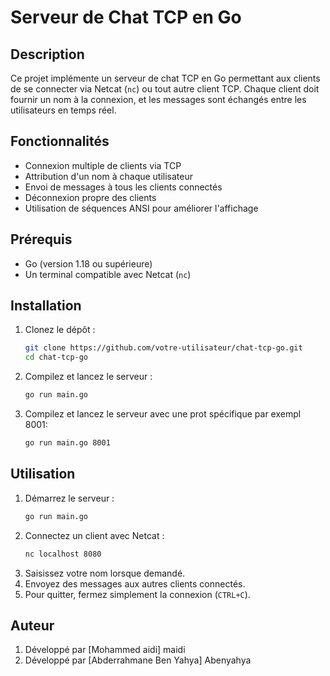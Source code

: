 # Serveur de Chat TCP en Go

## Description
Ce projet implémente un serveur de chat TCP en Go permettant aux clients de se connecter via Netcat (`nc`) ou tout autre client TCP. Chaque client doit fournir un nom à la connexion, et les messages sont échangés entre les utilisateurs en temps réel.

## Fonctionnalités
- Connexion multiple de clients via TCP
- Attribution d'un nom à chaque utilisateur
- Envoi de messages à tous les clients connectés
- Déconnexion propre des clients
- Utilisation de séquences ANSI pour améliorer l'affichage

## Prérequis
- Go (version 1.18 ou supérieure)
- Un terminal compatible avec Netcat (`nc`)

## Installation
1. Clonez le dépôt :
   ```sh
   git clone https://github.com/votre-utilisateur/chat-tcp-go.git
   cd chat-tcp-go
   ```
2. Compilez et lancez le serveur :
   ```sh
   go run main.go
   ```
3. Compilez et lancez le serveur avec une prot spécifique par exempl 8001:
   ```sh
   go run main.go 8001
   ```
## Utilisation
1. Démarrez le serveur :
   ```sh
   go run main.go
   ```
2. Connectez un client avec Netcat :
   ```sh
   nc localhost 8080
   ```
3. Saisissez votre nom lorsque demandé.
4. Envoyez des messages aux autres clients connectés.
5. Pour quitter, fermez simplement la connexion (`CTRL+C`).


## Auteur
1. Développé par [Mohammed aidi] maidi
2. Développé par [Abderrahmane Ben Yahya] Abenyahya

